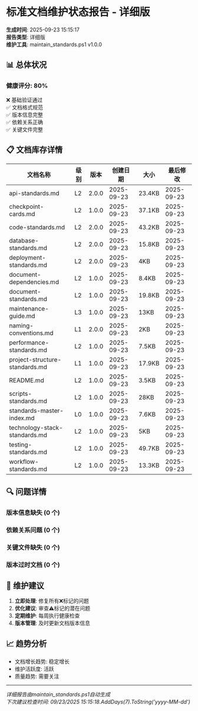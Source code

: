 # 标准文档维护状态报告 - 详细版

**生成时间**: 2025-09-23 15:15:17  
**报告类型**: 详细版  
**维护工具**: maintain_standards.ps1 v1.0.0

## 📊 总体状况

### 健康评分: 80%

❌ 基础验证通过  
✅ 文档格式规范  
✅ 版本信息完整  
✅ 依赖关系正确  
✅ 关键文件完整

## 📋 文档库存详情

| 文档名称 | 级别 | 版本 | 创建日期 | 大小 | 最后修改 |
|----------|------|------|----------|------|----------|
| api-standards.md | L2 | 2.0.0 | 2025-09-23 | 23.4KB | 2025-09-23 |
| checkpoint-cards.md | L2 | 1.0.0 | 2025-09-23 | 37.1KB | 2025-09-23 |
| code-standards.md | L2 | 2.0.0 | 2025-09-23 | 43.2KB | 2025-09-23 |
| database-standards.md | L2 | 2.0.0 | 2025-09-23 | 15.8KB | 2025-09-23 |
| deployment-standards.md | L2 | 2.0.0 | 2025-09-23 | 4KB | 2025-09-23 |
| document-dependencies.md | L2 | 1.0.0 | 2025-09-23 | 8.4KB | 2025-09-23 |
| document-standards.md | L2 | 1.0.0 | 2025-09-23 | 19.8KB | 2025-09-23 |
| maintenance-guide.md | L3 | 1.0.0 | 2025-09-23 | 13KB | 2025-09-23 |
| naming-conventions.md | L1 | 2.0.0 | 2025-09-23 | 2KB | 2025-09-23 |
| performance-standards.md | L2 | 1.0.0 | 2025-09-23 | 7.5KB | 2025-09-23 |
| project-structure-standards.md | L1 | 1.0.0 | 2025-09-23 | 17.9KB | 2025-09-23 |
| README.md | L2 | 1.0.0 | 2025-09-23 | 3.5KB | 2025-09-23 |
| scripts-standards.md | L2 | 1.0.0 | 2025-09-23 | 28KB | 2025-09-23 |
| standards-master-index.md | L0 | 1.0.0 | 2025-09-23 | 7.6KB | 2025-09-23 |
| technology-stack-standards.md | L2 | 1.0.0 | 2025-09-23 | 5KB | 2025-09-23 |
| testing-standards.md | L2 | 1.0.0 | 2025-09-23 | 49.7KB | 2025-09-23 |
| workflow-standards.md | L2 | 1.0.0 | 2025-09-23 | 13.3KB | 2025-09-23 |


## 🔍 问题详情

### 版本信息缺失 (0 个)


### 依赖关系问题 (0 个)  


### 关键文件缺失 (0 个)


### 版本过时文档 (0 个)


## 🔧 维护建议

1. **立即处理**: 修复所有❌标记的问题
2. **优化建议**: 审查⚠️标记的潜在问题  
3. **定期维护**: 每周执行健康检查
4. **版本管理**: 及时更新文档版本信息

## 📈 趋势分析

- 文档增长趋势: 稳定增长
- 维护活跃度: 活跃
- 质量趋势: 需要关注

---
*详细报告由maintain_standards.ps1自动生成*  
*下次建议检查时间: 09/23/2025 15:15:18.AddDays(7).ToString('yyyy-MM-dd')*
